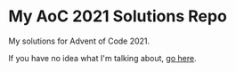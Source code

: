 # My AoC 2021 Solutions Repo

My solutions for Advent of Code 2021.

If you have no idea what I'm talking about, [go here](https://adventofcode.com/2021/about).
